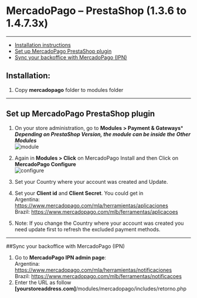 # MercadoPago – PrestaShop (1.3.6 to 1.4.7.3x)
---

* [Installation instructions](#usage)
* [Set up MercadoPago PrestaShop plugin](#prestaplugin)
* [Sync your backoffice with MercadoPago (IPN)](#IPN)

<a name="usage"></a>
## Installation:
1. Copy **mercadopago** folder to modules folder

---

<a name="prestaplugin"></a>
## Set up MercadoPago PrestaShop plugin
1. On your store administration,  go to **Modules > Payment & Gateways*** <br />
***Depending on PrestaShop Version, the module can be inside the <b>Other Modules</b>***<br />
![module](https://raw.github.com/mercadopago/cart-prestashop/master/README.img/module.png)<br />

2. Again in **Modules > Click** on MercadoPago Install and then Click on **MercadoPago Configure**<br />
![configure](https://raw.github.com/mercadopago/cart-prestashop/master/README.img/configure.png)<br />

3. Set your Country where your account was created and Update.
4. Set your **Client id** and **Client Secret**. You could get in<br />
Argentina: https://www.mercadopago.com/mla/herramientas/aplicaciones<br />
Brazil: https://www.mercadopago.com/mlb/ferramentas/aplicacoes<br />

5. Note: If you change the Country where your account was created you need update  first to refresh the excluded payment methods.

---

<a name="IPN"></a>
##Sync your backoffice with MercadoPago (IPN) 
1. Go to **MercadoPago IPN admin page**:<br />
Argentina: https://www.mercadopago.com/mla/herramientas/notificaciones<br />
Brazil: https://www.mercadopago.com/mlb/ferramentas/notificacoes
2. Enter the URL as follow **[yourstoreaddress.com]**/modules/mercadopago/includes/retorno.php

